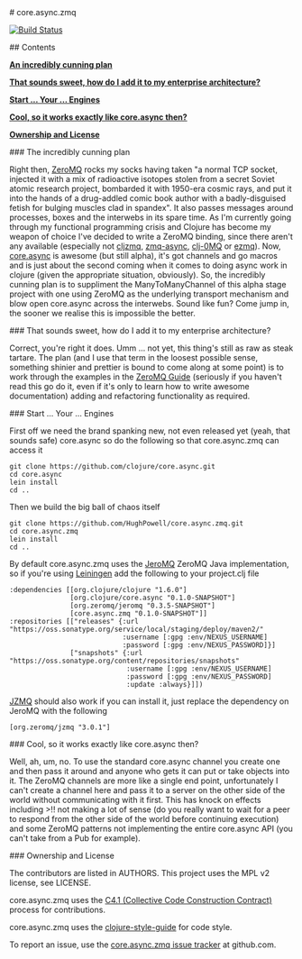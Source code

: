 <A name="#toc1" title="core.async.zmq" />
# core.async.zmq


[![Build Status](https://travis-ci.org/HughPowell/core.async.zmq.png?branch=master)](https://travis-ci.org/HughPowell/core.async.zmq)

<A name="#toc2" title="Contents" />
## Contents

**<a href="#toc3">An incredibly cunning plan</a>**

**<a href="#toc4">That sounds sweet, how do I add it to my enterprise architecture?</a>**

**<a href="#toc5">Start ... Your ... Engines</a>**

**<a href="#toc6">Cool, so it works exactly like core.async then?</a>**

**<a href="#toc7">Ownership and License</a>**

<A name="toc3" title="An incredibly cunning plan" />
### The incredibly cunning plan

Right then, [ZeroMQ](http://zguide.zeromq.org) rocks my socks having taken "a normal TCP socket, injected it with a mix of radioactive isotopes stolen from a secret Soviet atomic research project, bombarded it with 1950-era cosmic rays, and put it into the hands of a drug-addled comic book author with a badly-disguised fetish for bulging muscles clad in spandex". It also passes messages around processes, boxes and the interwebs in its spare time. As I'm currently going through my functional programming crisis and Clojure has become my weapon of choice I've decided to write a ZeroMQ binding, since there aren't any available (especially not [cljzmq](https://github.com/zeromq/cljzmq), [zmq-async](https://github.com/lynaghk/zmq-async), [clj-0MQ](https://github.com/AndreasKostler/clj-0MQ) or [ezmq](https://github.com/tel/ezmq)). Now, [core.async](https://github.com/clojure/core.async) is awesome (but still alpha), it's got channels and go macros and is just about the second coming when it comes to doing async work in clojure (given the appropriate situation, obviously). So, the incredibly cunning plan is to suppliment the ManyToManyChannel of this alpha stage project with one using ZeroMQ as the underlying transport mechanism and blow open core.async across the interwebs. Sound like fun? Come jump in, the sooner we realise this is impossible the better.


<A name="toc4" title="That sounds sweet, how do I add it to my enterprise architecture?" />
### That sounds sweet, how do I add it to my enterprise architecture?

Correct, you're right it does. Umm ... not yet, this thing's still as raw as steak tartare. The plan (and I use that term in the loosest possible sense, something shinier and prettier is bound to come along at some point) is to work through the examples in the [ZeroMQ Guide](http://zguide.zeromq.org/page:all) (seriously if you haven't read this go do it, even if it's only to learn how to write awesome documentation) adding and refactoring functionality as required.

<A name="toc5" title="Start ... Your ... Engines" />
### Start ... Your ... Engines

First off we need the brand spanking new, not even released yet (yeah, that sounds safe) core.async so do the following so that core.async.zmq can access it

    git clone https://github.com/clojure/core.async.git
    cd core.async
    lein install
    cd ..

Then we build the big ball of chaos itself

    git clone https://github.com/HughPowell/core.async.zmq.git
    cd core.async.zmq
    lein install
    cd ..

By default core.async.zmq uses the [JeroMQ](https://github.com/zeromq/jeromq) ZeroMQ Java implementation, so if you're using [Leiningen](https://github.com/technomancy/leiningen) add the following to your project.clj file


    :dependencies [[org.clojure/clojure "1.6.0"]
                   [org.clojure/core.async "0.1.0-SNAPSHOT"]
                   [org.zeromq/jeromq "0.3.5-SNAPSHOT"]
                   [core.async.zmq "0.1.0-SNAPSHOT"]]
    :repositories [["releases" {:url "https://oss.sonatype.org/service/local/staging/deploy/maven2/"
                                :username [:gpg :env/NEXUS_USERNAME]
                                :password [:gpg :env/NEXUS_PASSWORD]}]
                   ["snapshots" {:url "https://oss.sonatype.org/content/repositories/snapshots"
                                 :username [:gpg :env/NEXUS_USERNAME]
                                 :password [:gpg :env/NEXUS_PASSWORD]
                                 :update :always}]])

[JZMQ](https://github.com/zeromq/jzmq) should also work if you can install it, just replace the dependency on JeroMQ with the following

    [org.zeromq/jzmq "3.0.1"]


<A name="toc6" title="Cool, so it works exactly like core.async then?" />
### Cool, so it works exactly like core.async then?

Well, ah, um, no. To use the standard core.async channel you create one and then pass it around and anyone who gets it can put or take objects into it. The ZeroMQ channels are more like a single end point, unfortunately I can't create a channel here and pass it to a server on the other side of the world without communicating with it first. This has knock on effects including >!! not making a lot of sense (do you really want to wait for a peer to respond from the other side of the world before continuing execution) and some ZeroMQ patterns not implementing the entire core.async API (you can't take from a Pub for example).

<A name="toc7" title="Ownership and License" />
### Ownership and License

The contributors are listed in AUTHORS. This project uses the MPL v2 license, see LICENSE.

core.async.zmq uses the [C4.1 (Collective Code Construction Contract)](http://rfc.zeromq.org/spec:22) process for contributions.

core.async.zmq uses the [clojure-style-guide](https://github.com/bbatsov/clojure-style-guide) for code style.

To report an issue, use the [core.async.zmq issue tracker](https://github.com/HughPowell/core.async.zmq/issues) at github.com.
